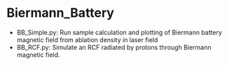 # Biermann_Battery

- BB_Simple.py: Run sample calculation and plotting of Biermann battery magnetic field from ablation density in laser field
- BB_RCF.py: Simulate an RCF radiated by protons through Biermann magnetic field.